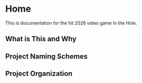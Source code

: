 # Home

This is documentation for the hit 2026 video game In the Hole.

## What is This and Why

## Project Naming Schemes

## Project Organization

